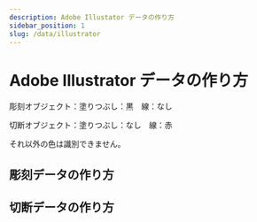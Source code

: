 ```yaml
---
description: Adobe Illustator データの作り方 
sidebar_position: 1
slug: /data/illustrator
---
```


# Adobe Illustrator データの作り方

彫刻オブジェクト：塗りつぶし：黒　線：なし

切断オブジェクト：塗りつぶし：なし　線：赤

それ以外の色は識別できません。


## 彫刻データの作り方

## 切断データの作り方